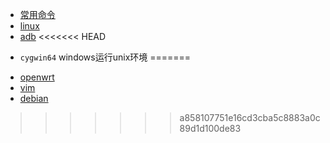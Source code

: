 

* [常用命令](/notes/linux/linux-command.md)
* [linux](/notes/linux/linux.md)
* [adb](/notes/linux/adb.md)
<<<<<<< HEAD
- `cygwin64` windows运行unix环境
=======
* [openwrt](/notes/linux/openwrt.md)
* [vim](/notes/linux/vim.md)
* [debian](/notes/linux/debian.md)
>>>>>>> a858107751e16cd3cba5c8883a0c89d1d100de83
